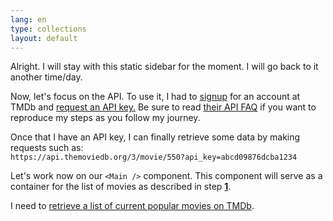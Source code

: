 ```yaml
---
lang: en
type: collections
layout: default
---
```


Alright. I will stay with this static sidebar for the moment. I will go back to it another time/day.

Now, let's focus on the API. To use it, I had to [signup](https://www.themoviedb.org/account/signup) for an account at TMDb and [request an API key.](https://developers.themoviedb.org/3/getting-started) Be sure to read [their API FAQ](https://www.themoviedb.org/faq/api) if you want to reproduce my steps as you follow my journey.  

Once that I have an API key, I can finally retrieve some data by making requests such as:  
`https://api.themoviedb.org/3/movie/550?api_key=abcd09876dcba1234`

Let's work now on our `<Main />` component. This component will serve as a container for the list of movies as described in step [**1**](#1).  

I need to [retrieve a list of current popular movies on TMDb](https://developers.themoviedb.org/3/movies/get-popular-movies).
